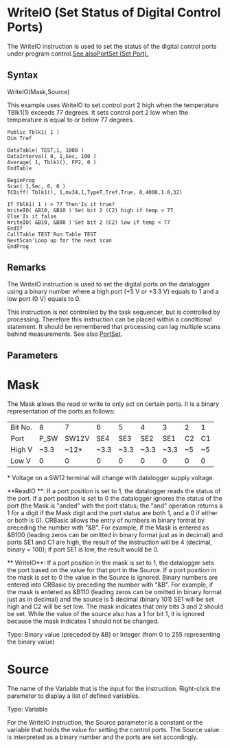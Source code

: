 # WriteIO (Set Status of Digital Control Ports)

The WriteIO instruction is used to set the status of the digital control ports under program control.[See alsoPortSet (Set Port).](portset.md)

## Syntax

WriteIO(Mask,Source)

This example uses WriteIO to set control port 2 high when the temperature TBlk1(1) exceeds 77 degrees. It sets control port 2 low when the temperature is equal to or below 77 degrees.

```
Public Tblk1( 1 )
Dim Tref

DataTable( TEST,1, 1000 )
DataInterval( 0, 1,Sec, 100 )
Average( 1, Tblk1(), FP2, 0 )
EndTable

BeginProg
Scan( 1,Sec, 0, 0 )
TCDiff( Tblk1(), 1,mv34,1,TypeT,Tref,True, 0,4000,1.8,32)

If Tblk1( 1 ) > 77 Then'Is it true?
WriteIO( &B10, &B10 )'Set bit 2 (C2) high if temp > 77
Else'Is it false
WriteIO( &B10, &B00 )'Set bit 2 (C2) low if temp < 77
EndIf
CallTable TEST'Run Table TEST
NextScan'Loop up for the next scan
EndProg
```

## Remarks

The WriteIO instruction is used to set the digital ports on the datalogger using a binary number where a high port (+5 V or +3.3 V) equals to 1 and a low port (0 V) equals to 0.

This instruction is not controlled by the task sequencer, but is controlled by processing. Therefore this instruction can be placed within a conditional statement. It should be remembered that processing can lag multiple scans behind measurements. See also [PortSet](<JavaScript:TL_5197198.HHClick()>).

## Parameters

# Mask

The Mask allows the read or write to only act on certain ports. It is a binary representation of the ports as follows:

|         |      |       |      |      |      |      |     |     |
| ------- | ---- | ----- | ---- | ---- | ---- | ---- | --- | --- |
| Bit No. | 8    | 7     | 6    | 5    | 4    | 3    | 2   | 1   |
| Port    | P_SW | SW12V | SE4  | SE3  | SE2  | SE1  | C2  | C1  |
| High V  | ~3.3 | ~12\* | ~3.3 | ~3.3 | ~3.3 | ~3.3 | ~5  | ~5  |
| Low V   | 0    | 0     | 0    | 0    | 0    | 0    | 0   | 0   |

\* Voltage on a SW12 terminal will change with datalogger supply voltage.

**ReadIO **: If a port position is set to 1, the datalogger reads the status of the port. If a port position is set to 0 the datalogger ignores the status of the port (the Mask is "anded" with the port status; the "and" operation returns a 1 for a digit if the Mask digit and the port status are both 1, and a 0 if either or both is 0). CRBasic allows the entry of numbers in binary format by preceding the number with "&B". For example, if the Mask is entered as &B100 (leading zeros can be omitted in binary format just as in decimal) and ports SE1 and C1 are high, the result of the instruction will be 4 (decimal, binary = 100); if port SE1 is low, the result would be 0.

** WriteIO**: If a port position in the mask is set to 1, the datalogger sets the port based on the value for that port in the Source. If a port position in the mask is set to 0 the value in the Source is ignored. Binary numbers are entered into CRBasic by preceding the number with "&B". For example, if the mask is entered as &B110 (leading zeros can be omitted in binary format just as in decimal) and the source is 5 decimal (binary 101) SE1 will be set high and C2 will be set low. The mask indicates that only bits 3 and 2 should be set. While the value of the source also has a 1 for bit 1, it is ignored because the mask indicates 1 should not be changed.

Type: Binary value (preceded by &B) or Integer (from 0 to 255 representing the binary value)

# Source

The name of the Variable that is the input for the instruction. Right-click the parameter to display a list of defined variables.

Type: Variable

For the WriteIO instruction, the Source parameter is a constant or the variable that holds the value for setting the control ports. The Source value is interpreted as a binary number and the ports are set accordingly.

